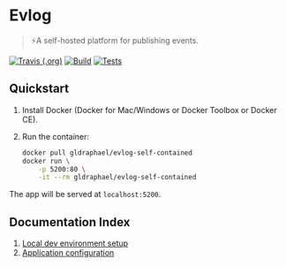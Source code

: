 # Evlog
> ⚡️A self-hosted platform for publishing events.

[![Travis (.org)](https://img.shields.io/travis/gldraphael/evlog.svg?style=popout-square&logo=travis&logoWidth=12)](https://travis-ci.org/gldraphael/evlog)
[![Build](https://img.shields.io/appveyor/ci/Galdin/evlog/master.svg?logo=appveyor&logoWidth=12&style=popout-square)](https://ci.appveyor.com/project/Galdin/evlog/branch/master)
[![Tests](https://img.shields.io/appveyor/tests/Galdin/evlog/master.svg?style=popout-square&logo=appveyor&logoWidth=12)](https://ci.appveyor.com/project/Galdin/evlog/branch/master/tests)

## Quickstart

1. Install Docker (Docker for Mac/Windows or Docker Toolbox or Docker CE).
1. Run the container:

    ```bash
    docker pull gldraphael/evlog-self-contained
    docker run \
        -p 5200:80 \
        -it --rm gldraphael/evlog-self-contained
    ```

The app will be served at `localhost:5200`.

## Documentation Index

1. [Local dev environment setup](./docs/development.md)
1. [Application configuration](./docs/configuration.md)
